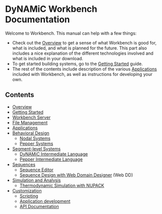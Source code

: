 
DyNAMiC Workbench Documentation
===============================

Welcome to Workbench. This manual can help with a few things:

- Check out the [Overview](overview) to get a sense of what Workbench is good for, what is included, and what is planned for the future. This part also includes a nice explanation of the different technologies involved and what is included in your download.
- To get started building systems, go to the [Getting Started](quickstart) guide.
- The rest of the contents include description of the various [Applications](applications) included with Workbench, as well as instructions for developing your own. 

Contents
--------
- [Overview](overview)
- [Getting Started](quickstart)
- [Workbench Server](server)
- [File Management](files)
- [Applications](applications)
- [Behavioral Design](behavioral)
	- [Nodal Systems](nodal)
	- [Pepper Systems](pepper)
- [Segment-level Systems](segment)
	- [DyNAMiC Intermediate Language](dil)
	- [Pepper Intermediate Language](pil)
- [Sequences](sequence)
	- [Sequence Editor](sequence-edit)
	- [Sequence Design with Web Domain Designer](web-dd) (Web DD)
- [Simulation and Analysis](simulation-analysis)
	- [Thermodynamic Simulation with NUPACK](nupack)
- [Customization](customization)
	- [Scripting](scripting)
	- [Application development](application-development)
	- [API Documentation](/docs/index.html)
